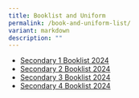 ```yaml
---
title: Booklist and Uniform
permalink: /book-and-uniform-list/
variant: markdown
description: ""
---
```

* [Secondary 1 Booklist 2024](/files/Booklist/S1_Booklist_2024.pdf)
* [Secondary 2 Booklist 2024](/files/Booklist/S2_Booklist_2024.pdf)
* [Secondary 3 Booklist 2024](/files/Booklist/S3_Booklist_2024.pdf)
* [Secondary 4 Booklist 2024](/files/Booklist/S4_Booklist_2024.pdf)